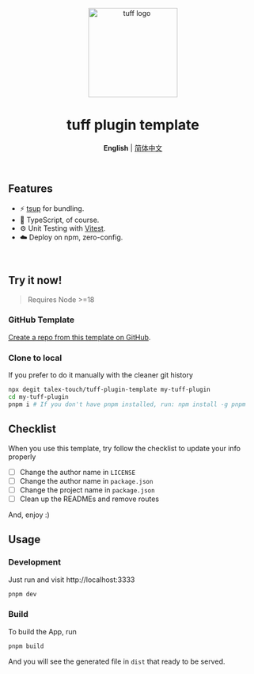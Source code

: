 <p align="center">
  <a href="https://github.com/talex-touch/tuff" target="_blank" rel="noopener noreferrer">
    <img width="180" src="https://avatars.githubusercontent.com/u/172330535?s=200&v=4" alt="tuff logo">
  </a>
</p>

<h1 align='center'>tuff plugin template</h1>

<p align='center'>
<b>English</b> | <a href="./README.zh-CN.md">简体中文</a>
</p>

<br>

## Features

- ⚡️ [tsup](https://tsup.egoist.dev/) for bundling.
- 🦾 TypeScript, of course.
- ⚙️ Unit Testing with [Vitest](https://github.com/vitest-dev/vitest).
- ☁️ Deploy on npm, zero-config.

<br>

## Try it now!

> Requires Node >=18

### GitHub Template

[Create a repo from this template on GitHub](https://github.com/talex-touch/tuff-plugin-template/generate).

### Clone to local

If you prefer to do it manually with the cleaner git history

```bash
npx degit talex-touch/tuff-plugin-template my-tuff-plugin
cd my-tuff-plugin
pnpm i # If you don't have pnpm installed, run: npm install -g pnpm
```

## Checklist

When you use this template, try follow the checklist to update your info properly

- [ ] Change the author name in `LICENSE`
- [ ] Change the author name in `package.json`
- [ ] Change the project name in `package.json`
- [ ] Clean up the READMEs and remove routes

And, enjoy :)

## Usage

### Development

Just run and visit http://localhost:3333

```bash
pnpm dev
```

### Build

To build the App, run

```bash
pnpm build
```

And you will see the generated file in `dist` that ready to be served.
